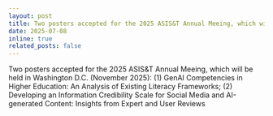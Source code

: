 ```yaml
---
layout: post
title: Two posters accepted for the 2025 ASIS&T Annual Meeing, which will be held in Washington D.C. (November 2025)
date: 2025-07-08
inline: true
related_posts: false
---
```


Two posters accepted for the 2025 ASIS&T Annual Meeing, which will be held in Washington D.C. (November 2025): (1) GenAI Competencies in Higher Education: An Analysis of Existing Literacy Frameworks; (2) Developing an Information Credibility Scale for Social Media and AI-generated Content: Insights from Expert and User Reviews